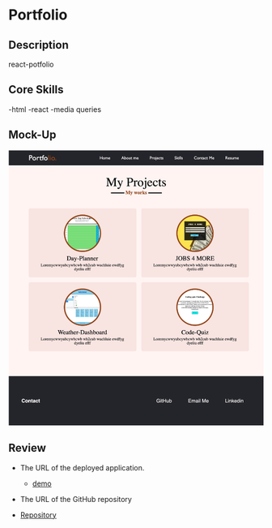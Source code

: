 # Portfolio

## Description
react-potfolio



## Core Skills
-html
-react
-media queries





## Mock-Up



![portfolio ](./assets/ptfolio.png)


## Review



* The URL of the deployed application.
  * [demo](https://chrisolsen1993.github.io/React-Portfolio/)

* The URL of the GitHub repository 
* [Repository](https://github.com/Chrisolsen1993/React-Portfolio)